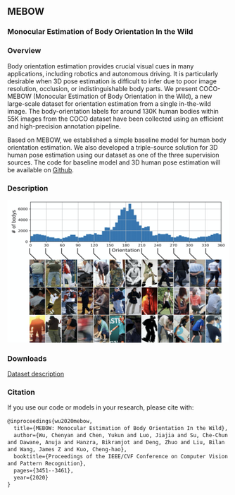## MEBOW
### Monocular Estimation of Body Orientation In the Wild
### Overview
Body orientation estimation provides crucial visual cues in many applications, including robotics and autonomous driving. It is particularly desirable when 3D pose estimation is difficult to infer due to poor image resolution, occlusion, or indistinguishable body parts. We present COCO-MEBOW (Monocular Estimation of Body Orientation in the Wild), a new large-scale dataset for orientation estimation from a single in-the-wild image. The body-orientation labels for around 130K human bodies within 55K images from the COCO dataset have been collected using an efficient and high-precision annotation pipeline.

Based on MEBOW, we established a simple baseline model for human body orientation estimation. We also developed a triple-source solution for 3D human pose estimation using our dataset as one of the three supervision sources. The code for baseline model and 3D human pose estimation will be available on [Github](https://github.com/ChenyanWu/MEBOW).
### Description
![Image of MEBOW](/images/data_examples.png)
### Downloads
<!-- MEBOW dataset belongs to Amazon Inc. The disclosure of the dataset requires Amazon's approval. It is currently in the final stage of approval. The dataset will be public at around August 12. -->
[Dataset description](/descirption.txt)
### Citation
If you use our code or models in your research, please cite with:
```
@inproceedings{wu2020mebow,
  title={MEBOW: Monocular Estimation of Body Orientation In the Wild},
  author={Wu, Chenyan and Chen, Yukun and Luo, Jiajia and Su, Che-Chun and Dawane, Anuja and Hanzra, Bikramjot and Deng, Zhuo and Liu, Bilan and Wang, James Z and Kuo, Cheng-hao},
  booktitle={Proceedings of the IEEE/CVF Conference on Computer Vision and Pattern Recognition},
  pages={3451--3461},
  year={2020}
}
```






<!-- This is the website for MEBOW: Monocular Estimation of Body Orientation In the Wild
You can use the [editor on GitHub](https://github.com/ChenyanWu/MEBOW/edit/master/index.md) to maintain and preview the content for your website in Markdown files.

Whenever you commit to this repository, GitHub Pages will run [Jekyll](https://jekyllrb.com/) to rebuild the pages in your site, from the content in your Markdown files.

### Markdown

Markdown is a lightweight and easy-to-use syntax for styling your writing. It includes conventions for

```markdown
Syntax highlighted code block

# Header 1
## Header 2
### Header 3

- Bulleted
- List

1. Numbered
2. List

**Bold** and _Italic_ and `Code` text

[Link](url) and ![Image](src)
```

For more details see [GitHub Flavored Markdown](https://guides.github.com/features/mastering-markdown/).

### Jekyll Themes

Your Pages site will use the layout and styles from the Jekyll theme you have selected in your [repository settings](https://github.com/ChenyanWu/MEBOW/settings). The name of this theme is saved in the Jekyll `_config.yml` configuration file.

### Support or Contact

Having trouble with Pages? Check out our [documentation](https://help.github.com/categories/github-pages-basics/) or [contact support](https://github.com/contact) and we’ll help you sort it out. -->
